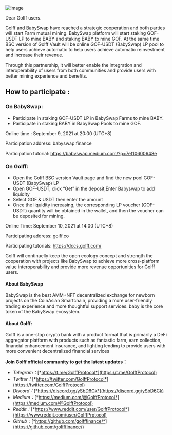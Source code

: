 ![image](https://docs.golff.com/blog/page/37.png)

Dear Golff users.

Golff and BabySwap have reached a strategic cooperation and both parties will start Farm mutual mining. BabySwap platform will start staking GOF-USDT LP to mine BABY and staking BABY to mine GOF. At the same time BSC version of Golff Vault will be online GOF-USDT (BabySwap) LP pool to help users achieve automatic to help users achieve automatic reinvestment and increase their revenue. 

Through this partnership, it will better enable the integration and interoperability of users from both communities and provide users with better mining experience and benefits.

## How to participate :

### On BabySwap:

- Participate in staking GOF-USDT LP in BabySwap Farms to mine BABY.
- Participate in staking BABY in BabySwap Pools to mine GOF.

Online time : September 9, 2021 at 20:00 (UTC+8)

Participation address: babyswap.finance

Participation tutorial: https://babyswap.medium.com/?p=7ef10600648e

### On Golff:

- Open the Golff BSC version Vault page and find the new pool GOF-USDT (BabySwap) LP
- Open GOF-USDT, click “Get” in the deposit,Enter Babyswap to add liquidity
- Select GOF & USDT then enter the amount
- Once the liquidity increasing, the corresponding LP voucher (GOF-USDT) quantity will be obtained in the wallet, and then the voucher can be deposited for mining.

Online Time: September 10, 2021 at 14:00 (UTC+8)

Participating address: golff.co

Participating tutorials: https://docs.golff.com/

Golff will continuelly keep the open ecology concept and strength the cooperation with projects like BabySwap to achieve more cross-platform value interoperability and provide more revenue opportunities for Golff users.



#### About BabySwap

BabySwap is the best AMM+NFT decentralized exchange for newborn projects on the CoinAsian Smartchain, providing a more user-friendly trading experience and more thoughtful support services. baby is the core token of the BabySwap ecosystem.

#### About Golff:

Golff is a one-stop crypto bank with a product format that is primarily a DeFi aggregator platform with products such as fantastic farm, earn collection, financial enhancement insurance, and lighting lending to provide users with more convenient decentralized financial services

**Join Golff official community to get the latest updates：**

- *Telegram：*[*https://t.me/GolffProtocol*](https://t.me/GolffProtocol)
- *Twitter：*[*https://twitter.com/GolffProtocol*](https://twitter.com/GolffProtocol)
- *Discord：*[*https://discord.gg/ySbD6Ck*](https://discord.gg/ySbD6Ck)
- *Medium：*[*https://medium.com/@GolffProtocol*](https://medium.com/@GolffProtocol)
- *Reddit：*[*https://www.reddit.com/user/GolffProtocol*](https://www.reddit.com/user/GolffProtocol)
- *Github：*[*https://github.com/golfffinance/*](https://github.com/golfffinance/)
